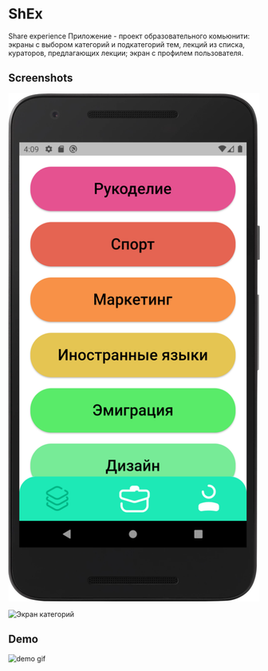 # ShEx

Share experience
Приложение - проект образовательного комьюнити:
экраны с выбором категорий и подкатегорий тем, лекций из списка, кураторов, предлагающих лекции; экран с профилем пользователя.

## Screenshots

![Экран категорий](https://github.com/sv-makh/team15/blob/sv-makh/demo/Screenshot_20220621_162458.png)

<img src="https://github.com/sv-makh/team15/tree/sv-makh/blob/Screenshot_20220621_162458.png" alt="Экран категорий" width="200"/>

## Demo

![demo gif](/team15/demo/demo.gif?raw=true)
